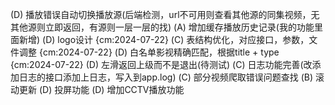 
(D) 播放错误自动切换播放源(后端检测，url不可用则查看其他源的同集视频，无其他源则立即返回，有源则一层一层的找)
(A) 增加缓存播放历史记录(我的功能里面新增)
(D) logo设计 {cm:2024-07-22}
(C) 表结构优化，对应接口，参数，文件调整 {cm:2024-07-22}
(D) 白名单影视精确匹配，根据title + type {cm:2024-07-22}
(D) 左滑返回上级而不是退出(待测试)
(C) 日志功能完善(改添加日志的接口添加上日志，写入到app.log)
(C) 部分视频爬取错误问题查找
(B) 滚动更新
(D) 投屏功能
(D) 增加CCTV播放功能